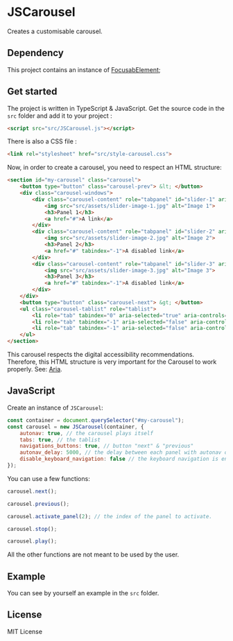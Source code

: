 # JSCarousel

Creates a customisable carousel.

## Dependency

This project contains an instance of [FocusabElement](https://github.com/CodoPixel/FocusableElement);

## Get started

The project is written in TypeScript & JavaScript. Get the source code in the `src` folder and add it to your project :

```html
<script src="src/JSCarousel.js"></script>
```

There is also a CSS file :

```html
<link rel="stylesheet" href="src/style-carousel.css">
```

Now, in order to create a carousel, you need to respect an HTML structure:

```html
<section id="my-carousel" class="carousel">
    <button type="button" class="carousel-prev"> &lt; </button>
    <div class="carousel-windows">
        <div class="carousel-content" role="tabpanel" id="slider-1" aria-hidden="false">
            <img src="src/assets/slider-image-1.jpg" alt="Image 1">
            <h3>Panel 1</h3>
            <a href="#">A link</a>
        </div>
        <div class="carousel-content" role="tabpanel" id="slider-2" aria-hidden="true">
            <img src="src/assets/slider-image-2.jpg" alt="Image 2">
            <h3>Panel 2</h3>
            <a href="#" tabindex="-1">A disabled link</a>
        </div>
        <div class="carousel-content" role="tabpanel" id="slider-3" aria-hidden="true">
            <img src="src/assets/slider-image-3.jpg" alt="Image 3">
            <h3>Panel 3</h3>
            <a href="#" tabindex="-1">A disabled link</a>
        </div>
    </div>
    <button type="button" class="carousel-next"> &gt; </button>
    <ul class="carousel-tablist" role="tablist">
        <li role="tab" tabindex="0" aria-selected="true" aria-controls="slider-1"><div class="pos pos-active"></div></li>
        <li role="tab" tabindex="-1" aria-selected="false" aria-controls="slider-2"><div class="pos"></div></li>
        <li role="tab" tabindex="-1" aria-selected="false" aria-controls="slider-3"><div class="pos"></div></li>
    </ul>
</section>
```

This carousel respects the digital accessibility recommendations. Therefore, this HTML structure is very important for the Carousel to work properly. See: [Aria](https://www.accede-web.com/en/guidelines/rich-interface-components/carousels/).

## JavaScript

Create an instance of `JSCarousel`:

```javascript
const container = document.querySelector("#my-carousel");
const carousel = new JSCarousel(container, {
    autonav: true, // the carousel plays itself
    tabs: true, // the tablist
    navigations_buttons: true, // button "next" & "previous"
    autonav_delay: 5000, // the delay between each panel with autonav on
    disable_keyboard_navigation: false // the keyboard navigation is enabled by default
});
```

You can use a few functions:

```javascript
carousel.next();
```

```javascript
carousel.previous();
```

```javascript
carousel.activate_panel(2); // the index of the panel to activate.
```

```javascript
carousel.stop();
```

```javascript
carousel.play();
```

All the other functions are not meant to be used by the user.

## Example

You can see by yourself an example in the `src` folder.

## License

MIT License